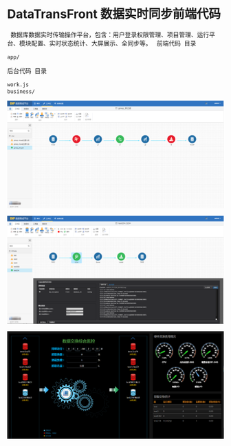 # DataTransFront 数据实时同步前端代码
 
数据库数据实时传输操作平台，包含：用户登录权限管理、项目管理、运行平台、模块配置、实时状态统计、大屏展示、全同步等。
 
前端代码  目录
```
app/

```
后台代码  目录
```
work.js
business/

```

![Dip main page](docs/zhu2.png)

![Dip main page](docs/zhu1.png)

![Dip main page](docs/dp.png)
